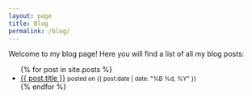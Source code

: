 ```yaml
---
layout: page
title: Blog
permalink: /blog/
---
```


Welcome to my blog page! Here you will find a list of all my blog posts:

<ul>
{% for post in site.posts %}
  <li>
    <a href="{{ post.url | prepend: site.baseurl }}">{{ post.title }}</a>
    <small>posted on {{ post.date | date: "%B %d, %Y" }}</small>
  </li>
{% endfor %}
</ul>
